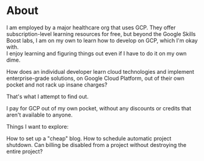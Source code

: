 
# About

I am employed by a major healthcare org that uses GCP.  They offer subscription-level learning resources for free,
but beyond the Google Skills Boost labs, I am on my own to learn how to develop on GCP, which I'm okay with.  
I enjoy learning and figuring things out even if I have to do it on my own dime.

How does an individual developer learn cloud technologies and implement enterprise-grade solutions, on Google Cloud Platform, 
out of their own pocket and not rack up insane charges?

That's what I attempt to find out.

I pay for GCP out of my own pocket, without any discounts or credits that aren't available to
anyone.

Things I want to explore:

How to set up a "cheap" blog.
How to schedule automatic project shutdown.
Can billing be disabled from a project without destroying the entire project?


